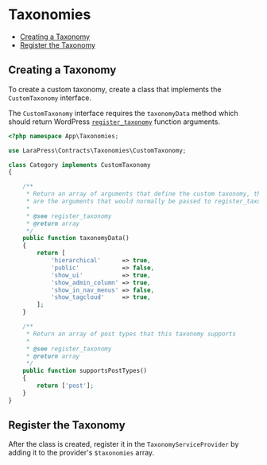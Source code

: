 # Taxonomies

- [Creating a Taxonomy](#creating-a-taxonomy)
- [Register the Taxonomy](#register-the-taxonomy)

## Creating a Taxonomy
To create a custom taxonomy, create a class that implements the `CustomTaxonomy` interface. 

The `CustomTaxonomy` interface requires the `taxonomyData` method which should return WordPress [`register_taxonomy`](https://developer.wordpress.org/reference/functions/register_taxonomy/) function arguments.

```php
<?php namespace App\Taxonomies;

use LaraPress\Contracts\Taxonomies\CustomTaxonomy;

class Category implements CustomTaxonomy 
{

    /**
     * Return an array of arguments that define the custom taxonomy, these
     * are the arguments that would normally be passed to register_taxonomy
     *
     * @see register_taxonomy
     * @return array
     */
    public function taxonomyData()
    {
        return [
            'hierarchical'      => true,
            'public'            => false,
            'show_ui'           => true,
            'show_admin_column' => true,
            'show_in_nav_menus' => false,
            'show_tagcloud'     => true,
        ];
    }

    /**
     * Return an array of post types that this taxonomy supports
     *
     * @see register_taxonomy
     * @return array
     */
    public function supportsPostTypes()
    {
        return ['post'];
    }
}
```

## Register the Taxonomy

After the class is created, register it in the `TaxonomyServiceProvider` by adding it to the provider's `$taxonomies` array.
